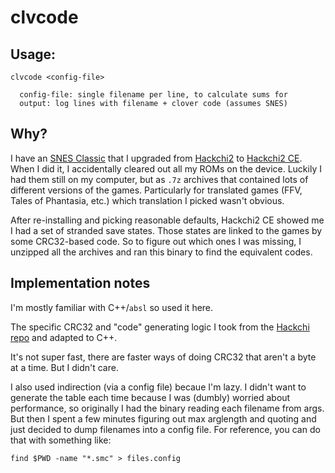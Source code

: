 # clvcode

## Usage:
```
clvcode <config-file>

  config-file: single filename per line, to calculate sums for
  output: log lines with filename + clover code (assumes SNES)
```

## Why?
I have an [SNES Classic][] that I upgraded from [Hackchi2][] to [Hackchi2 CE][].
When I did it, I accidentally cleared out all my ROMs on the device. Luckily I
had them still on my computer, but as `.7z` archives that contained lots of
different versions of the games. Particularly for translated games (FFV, Tales
of Phantasia, etc.) which translation I picked wasn't obvious.

After re-installing and picking reasonable defaults, Hackchi2 CE showed me I had
a set of stranded save states. Those states are linked to the games by some
CRC32-based code. So to figure out which ones I was missing, I unzipped all the
archives and ran this binary to find the equivalent codes.

## Implementation notes
I'm mostly familiar with C++/`absl` so used it here.

The specific CRC32 and "code" generating logic I took from the [Hackchi
repo][hackchi code] and adapted to C++.

It's not super fast, there are faster ways of doing CRC32 that aren't a byte at
a time. But I didn't care.

I also used indirection (via a config file) becaue I'm lazy. I didn't want to
generate the table each time because I was (dumbly) worried about performance,
so originally I had the binary reading each filename from args. But then I spent
a few minutes figuring out max arglength and quoting and just decided to dump
filenames into a config file. For reference, you can do that with something
like:

`find $PWD -name "*.smc" > files.config`

[SNES Classic]:https://en.wikipedia.org/wiki/Super_NES_Classic_Edition
[Hackchi2]:https://github.com/ClusterM/hakchi2
[Hackchi2 CE]:https://github.com/TeamShinkansen/Hakchi2-CE
[hackchi code]:https://github.com/ClusterM/hakchi2/blob/stable/Apps/NesMiniApplication.cs#L258

